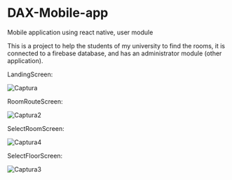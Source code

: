 # DAX-Mobile-app
Mobile application using react native, user module

This is a project to help the students of my university to find the rooms, 
it is connected to a firebase database, and has an administrator module (other application).

LandingScreen:

![Captura](https://user-images.githubusercontent.com/80414695/203235442-a6c89b68-159c-4220-8c8e-cf089f262910.PNG)

RoomRouteScreen:

![Captura2](https://user-images.githubusercontent.com/80414695/203235978-03d85c1c-735e-4dbe-b91e-5cbe9cee46d8.PNG)

SelectRoomScreen:

![Captura4](https://user-images.githubusercontent.com/80414695/203236015-a43135e0-bf6b-4415-a7d3-11264d597042.PNG)

SelectFloorScreen:

![Captura3](https://user-images.githubusercontent.com/80414695/203236028-4026aca8-e9e4-45a1-9e19-8d764c373fc1.PNG)
